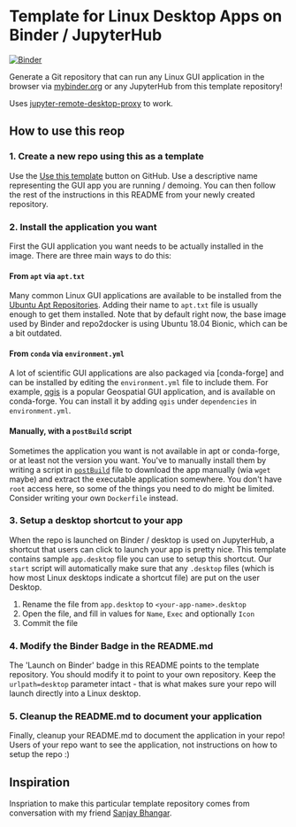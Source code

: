 # Template for Linux Desktop Apps on Binder / JupyterHub

[![Binder](https://mybinder.org/badge_logo.svg)](https://mybinder.org/v2/gh/guiwitz/bioimage_tools/HEAD?urlpath=desktop)

Generate a Git repository that can run any Linux GUI application in
the browser via [mybinder.org](https://mybinder.org) or any JupyterHub
from this template repository!

Uses [jupyter-remote-desktop-proxy](https://github.com/jupyterhub/jupyter-remote-desktop-proxy)
to work.

## How to use this reop

### 1. Create a new repo using this as a template

Use the [Use this template](https://docs.github.com/en/repositories/creating-and-managing-repositories/creating-a-repository-from-a-template#creating-a-repository-from-a-template)
button on GitHub. Use a descriptive name representing the
GUI app you are running / demoing. You can then follow the rest of
the instructions in this README from your newly created repository.

### 2. Install the application you want

First the GUI application you want needs to be actually installed in
the image. There are three main ways to do this:

#### From `apt` via `apt.txt`

Many common Linux GUI applications are available to be installed from
the [Ubuntu Apt Repositories](https://packages.ubuntu.com). Adding their
name to `apt.txt` file is usually enough to get them installed. Note that
by default right now, the base image used by Binder and repo2docker is
using Ubuntu 18.04 Bionic, which can be a bit outdated.

#### From `conda` via `environment.yml`

A lot of scientific GUI applications are also packaged via [conda-forge]
and can be installed by editing the `environment.yml` file to include them.
For example, [qgis](https://anaconda.org/conda-forge/qgis) is a popular
Geospatial GUI application, and is available on conda-forge. You can install
it by adding `qgis` under `dependencies` in `environment.yml`.

#### Manually, with a `postBuild` script

Sometimes the application you want is not available in apt or conda-forge,
or at least not the version you want. You've to manually install them
by writing a script in [`postBuild`](https://repo2docker.readthedocs.io/en/latest/config_files.html#postbuild-run-code-after-installing-the-environment)
file to download the app manually (wia `wget` maybe) and extract the executable
application somewhere. You don't have `root` access here, so some of the things
you need to do might be limited. Consider writing your own `Dockerfile` instead.

### 3. Setup a desktop shortcut to your app

When the repo is launched on Binder / desktop is used on JupyterHub, a shortcut
that users can click to launch your app is pretty nice. This template contains
sample `app.desktop` file you can use to setup this shortcut. Our `start` script
will automatically make sure that any `.desktop` files (which is how most Linux
desktops indicate a shortcut file) are put on the user Desktop.

1. Rename the file from `app.desktop` to `<your-app-name>.desktop`
2. Open the file, and fill in values for `Name`, `Exec` and optionally `Icon`
3. Commit the file

### 4. Modify the Binder Badge in the README.md

The 'Launch on Binder' badge in this README points to the template repository.
You should modify it to point to your own repository. Keep the `urlpath=desktop`
parameter intact - that is what makes sure your repo will launch directly into
a Linux desktop.

### 5. Cleanup the README.md to document your application

Finally, cleanup your README.md to document the application in your repo! Users
of your repo want to see the application, not instructions on how to setup the repo :)

## Inspiration

Inspriation to make this particular template repository comes from conversation
with my friend [Sanjay Bhangar](https://twitter.com/sanjaybhangar).

